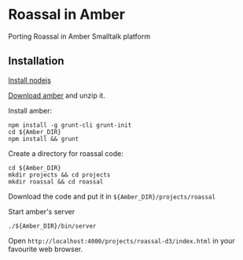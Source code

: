 Roassal in Amber
=======

Porting Roassal in Amber Smalltalk platform

## Installation

[Install nodejs](http://nodejs.org/download/)

[Download amber](https://github.com/amber-smalltalk/amber/archive/0.10.zip) and unzip it.

Install amber:


    npm install -g grunt-cli grunt-init
    cd ${Amber_DIR}
    npm install && grunt


Create a directory for roassal code:


    cd ${Amber_DIR}
    mkdir projects && cd projects
    mkdir roassal && cd roassal

Download the code and put it in  ```${Amber_DIR}/projects/roassal```

Start amber's server

    ./${Amber_DIR}/bin/server 

Open ```http://localhost:4000/projects/roassal-d3/index.html``` in your favourite web browser.


